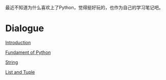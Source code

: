 最近不知道为什么喜欢上了Python，觉得挺好玩的，也作为自己的学习笔记吧。

# Dialogue

  [Introduction](1_Introduction.md)

  [Fundament of Python](2_Fundament_of_Python.md)

  [String](3_String.md)

  [List and Tuple](4_List_Tuple.md)